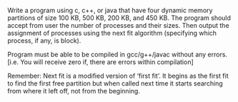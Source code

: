 Write a program using c, c++, or java that have four dynamic memory partitions of size 100 KB, 500 KB, 200 KB, and 450 KB. The program should accept from user the number of processes and their sizes. Then output the assignment of processes using the next fit algorithm (specifying which process, if any, is block).

Program must be able to be compiled in gcc/g++/javac without any errors. [i.e. You will receive zero if, there are errors within compilation]

Remember:
Next fit is a modified version of ‘first fit’. It begins as the first fit to find the first free partition but when called next time it starts searching from where it left off, not from the beginning.
